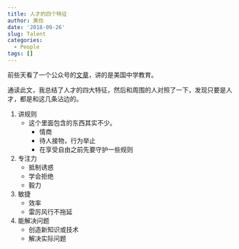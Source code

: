```yaml
---
title: 人才的四个特征
author: 黄俭
date: '2018-09-26'
slug: Talent
categories:
  - People
tags: []
---
```

前些天看了一个公众号的[文章](https://mp.weixin.qq.com/s?__biz=MzU5MzU1MzgwMg==&mid=2247483972&idx=6&sn=a533df535ddc2ddbe55dd5e327cb0f5a&chksm=fe0ff2a1c9787bb7d6a4b39a12e677075243cd5bdadc3353dd4e96487d5429141e578147d236&mpshare=1&scene=24&srcid=0915olISKWe87gDqMmjnHdVv&key=11b0c6b9d576111a2bb0380a6b2153dcfe9b5965fd831f5a3581f5981841b23d002c02d03c82a8f89e22928e619b3d7937e6b2895f6a92f9a2ec5758a12c02f79145be5fbbc106d288df4ccd60c85d89&ascene=0&uin=MjQ1MDkwODI0Mw%3D%3D&devicetype=iMac+MacBookPro13%2C1+OSX+OSX+10.12.6+build(16G1408)&version=12020510&nettype=WIFI&lang=zh_CN&fontScale=100&pass_ticket=c8k%2BIzkIOD19HXJhGOUix4M7LPlJ3jxNnCsDlISXJHQ4zpFTdwNwoITj8hO1qT%2F5)，讲的是美国中学教育。

通读此文，我总结了人才的四大特征，然后和周围的人对照了一下，发现只要是人才，都是和这几条沾边的。

1. 讲规则
    - 这个里面包含的东西其实不少。
       - 情商
       - 待人接物，行为举止
       - 在享受自由之前先要守护一些规则
2. 专注力
    - 抵制诱惑
    - 学会拒绝
    - 毅力
3. 敏捷
    - 效率
    - 雷厉风行不拖延
4. 能解决问题
    - 创造新知识或技术
    - 解决实际问题


